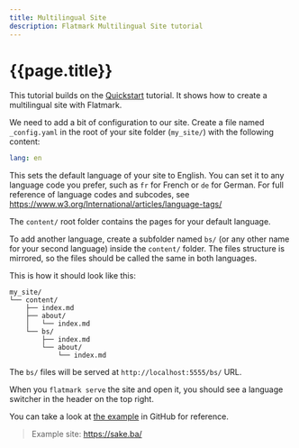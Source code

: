 ```yaml
---
title: Multilingual Site
description: Flatmark Multilingual Site tutorial
---
```


# {{page.title}}

This tutorial builds on the [Quickstart](/tutorials/quickstart.html) tutorial.
It shows how to create a multilingual site with Flatmark.

We need to add a bit of configuration to our site.
Create a file named `_config.yaml` in the root of your site folder (`my_site/`) with the following content:

```yaml
lang: en
```
This sets the default language of your site to English.
You can set it to any language code you prefer, such as `fr` for French or `de` for German.
For full reference of language codes and subcodes, see https://www.w3.org/International/articles/language-tags/

The `content/` root folder contains the pages for your default language.

To add another language, create a subfolder named `bs/` 
(or any other name for your second language) inside the `content/` folder.
The files structure is mirrored, so the files should be called the same in both languages.

This is how it should look like this:
```
my_site/
└── content/
    ├── index.md
    ├── about/
    │   └── index.md
    └── bs/
        ├── index.md
        └── about/
            └── index.md
```

The `bs/` files will be served at `http://localhost:5555/bs/` URL.

When you `flatmark serve` the site and open it,
you should see a language switcher in the header on the top right.

You can take a look at 
[the example](https://github.com/sake92/flatmark/tree/main/examples/multilang)
in GitHub for reference.


> Example site: https://sake.ba/

